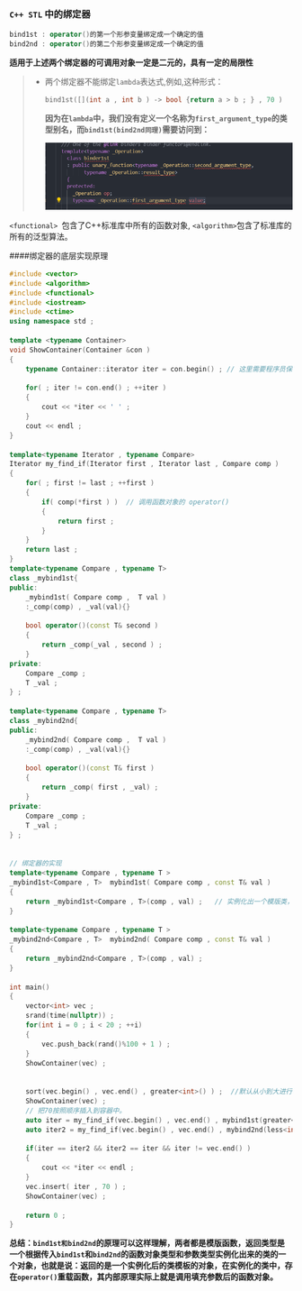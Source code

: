 

### `C++ STL` 中的绑定器

```C++
bind1st : operator()的第一个形参变量绑定成一个确定的值
bind2nd : operator()的第二个形参变量绑定成一个确定的值
```

**适用于上述两个绑定器的可调用对象一定是二元的，具有一定的局限性**

> + 两个绑定器不能绑定`lambda`表达式,例如,这种形式：
>
>   ```C++
>   bind1st([](int a , int b ) -> bool {return a > b ; } , 70 ) 
>   ```
>
>   **因为在`lambda`中，我们没有定义一个名称为`first_argument_type`的类型别名，而`bind1st(bind2nd同理)`需要访问到：**
>
>   ![image-20230925174211180](assets/image-20230925174211180.png)

`<functional> `包含了C++标准库中所有的函数对象, `<algorithm>`包含了标准库的所有的泛型算法。



####绑定器的底层实现原理

```C++
#include <vector>
#include <algorithm>
#include <functional>
#include <iostream>
#include <ctime>   
using namespace std ; 

template <typename Container>
void ShowContainer(Container &con )  
{
	typename Container::iterator iter = con.begin() ; // 这里需要程序员保证传入的是一个含有迭代器的容器。

	for( ; iter != con.end() ; ++iter )
	{
		cout << *iter << ' ' ; 
	}
	cout << endl ; 
}

template<typename Iterator , typename Compare>
Iterator my_find_if(Iterator first , Iterator last , Compare comp )
{
	for( ; first != last ; ++first )
	{
		if( comp(*first ) )  // 调用函数对象的 operator()
		{
			return first ; 
		}
	}
	return last ; 
}
template<typename Compare , typename T>
class _mybind1st{
public:
	_mybind1st( Compare comp ,  T val )
	:_comp(comp) , _val(val){}	

	bool operator()(const T& second )
	{
		return _comp(_val , second ) ; 
	} 
private:
	Compare _comp ; 
	T _val ; 
} ;

template<typename Compare , typename T>
class _mybind2nd{
public:
	_mybind2nd( Compare comp ,  T val )
	:_comp(comp) , _val(val){}	

	bool operator()(const T& first )
	{
		return _comp( first , _val) ; 
	} 
private:
	Compare _comp ; 
	T _val ; 
} ;


// 绑定器的实现
template<typename Compare , typename T >
_mybind1st<Compare , T>  mybind1st( Compare comp , const T& val )
{
	return _mybind1st<Compare , T>(comp , val) ;   // 实例化出一个模版类，并且创建其对象
}

template<typename Compare , typename T >
_mybind2nd<Compare , T>  mybind2nd( Compare comp , const T& val )
{
	return _mybind2nd<Compare , T>(comp , val) ;  
}

int main()
{
	vector<int> vec ; 
	srand(time(nullptr)) ; 
	for(int i = 0 ; i < 20 ; ++i)
	{
		vec.push_back(rand()%100 + 1 ) ; 
	}
	ShowContainer(vec) ; 


	sort(vec.begin() , vec.end() , greater<int>() ) ;  //默认从小到大进行排序 , 使用greater<int>()实现降序排序
	ShowContainer(vec) ; 
	// 把70按照顺序插入到容器中。
	auto iter = my_find_if(vec.begin() , vec.end() , mybind1st(greater<int>() , 70) ) ; 
	auto iter2 = my_find_if(vec.begin() , vec.end() , mybind2nd(less<int>() , 70 ) ) ;
   
	if(iter == iter2 && iter2 == iter && iter != vec.end() ) 
	{
		cout << *iter << endl ; 
	}
	vec.insert( iter , 70 ) ; 
	ShowContainer(vec) ; 

	return 0 ; 
}
```

**总结：`bind1st和bind2nd`的原理可以这样理解，两者都是模版函数，返回类型是一个根据传入`bind1st`和`bind2nd`的函数对象类型和参数类型实例化出来的类的一个对象，也就是说：返回的是一个实例化后的类模板的对象，在实例化的类中，存在`operator()`重载函数，其内部原理实际上就是调用填充参数后的函数对象。**



